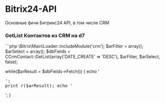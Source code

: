 # Bitrix24-API
Основные фичи Битрикс24 API, в том числе CRM

<h3>GetList Контактов из CRM на d7</h3>
```php
\Bitrix\Main\Loader::includeModule('crm');
$arFilter = array();
 $arSelect = array();
$dbFields = CCrmContact::GetList(array('DATE_CREATE' => 'DESC'), $arFilter, $arSelect, false);

while($arResult = $dbFields->Fetch()) 
{ 
	echo '<pre>';
	print_r($arResult); 
	echo '</pre>';
}
```
